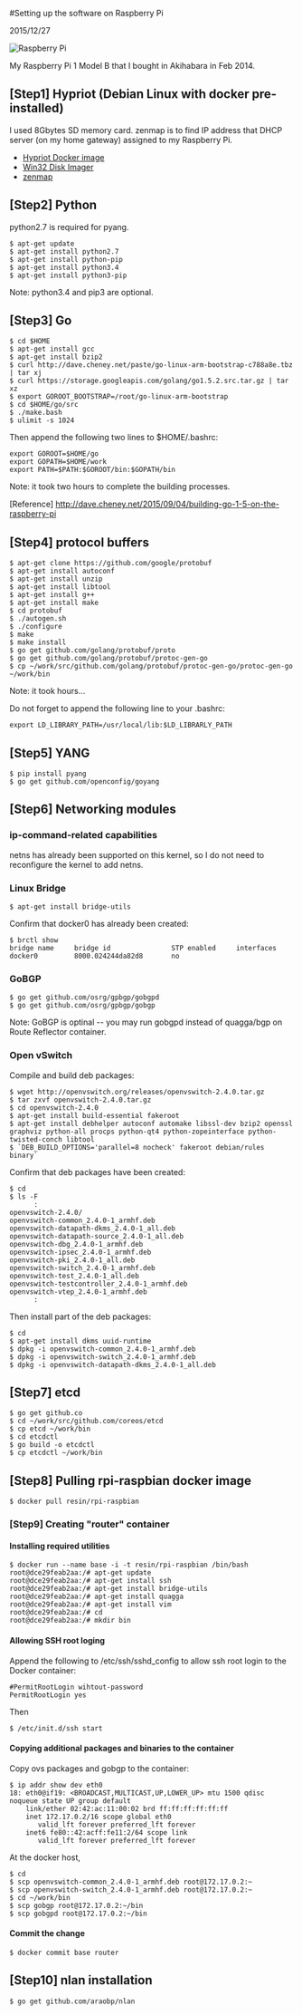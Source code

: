 #Setting up the software on Raspberry Pi

2015/12/27

![Raspberry Pi](https://raw.github.com/araobp/neutron-lan/master/misc/rpi.png)

My Raspberry Pi 1 Model B that I bought in Akihabara in Feb 2014.

## [Step1] Hypriot (Debian Linux with docker pre-installed)
I used 8Gbytes SD memory card. zenmap is to find IP address that DHCP server (on my home gateway) assigned to my Raspberry Pi.
- [Hypriot Docker image](http://blog.hypriot.com/downloads/)
- [Win32 Disk Imager](http://sourceforge.net/projects/win32diskimager/)
- [zenmap](https://nmap.org/)

## [Step2] Python
python2.7 is required for pyang.
```
$ apt-get update
$ apt-get install python2.7
$ apt-get install python-pip
$ apt-get install python3.4
$ apt-get install python3-pip
```
Note: python3.4 and pip3 are optional.

## [Step3] Go
```
$ cd $HOME
$ apt-get install gcc
$ apt-get install bzip2
$ curl http://dave.cheney.net/paste/go-linux-arm-bootstrap-c788a8e.tbz | tar xj
$ curl https://storage.googleapis.com/golang/go1.5.2.src.tar.gz | tar xz
$ export GOROOT_BOOTSTRAP=/root/go-linux-arm-bootstrap
$ cd $HOME/go/src
$ ./make.bash
$ ulimit -s 1024
```
Then append the following two lines to $HOME/.bashrc:
```
export GOROOT=$HOME/go
export GOPATH=$HOME/work
export PATH=$PATH:$GOROOT/bin:$GOPATH/bin
```

Note: it took two hours to complete the building processes.

[Reference] http://dave.cheney.net/2015/09/04/building-go-1-5-on-the-raspberry-pi

## [Step4] protocol buffers
```
$ apt-get clone https://github.com/google/protobuf
$ apt-get install autoconf
$ apt-get install unzip
$ apt-get install libtool
$ apt-get install g++
$ apt-get install make
$ cd protobuf
$ ./autogen.sh
$ ./configure
$ make
$ make install
$ go get github.com/golang/protobuf/proto
$ go get github.com/golang/protobuf/protoc-gen-go
$ cp ~/work/src/github.com/golang/protobuf/protoc-gen-go/protoc-gen-go ~/work/bin
```
Note: it took hours...

Do not forget to append the following line to your .bashrc:
```
export LD_LIBRARY_PATH=/usr/local/lib:$LD_LIBRARLY_PATH
```

## [Step5] YANG

```
$ pip install pyang
$ go get github.com/openconfig/goyang
```

## [Step6] Networking modules

### ip-command-related capabilities
netns has already been supported on this kernel, so I do not need to reconfigure the kernel to add netns.

### Linux Bridge
```
$ apt-get install bridge-utils
```
Confirm that docker0 has already been created:
```
$ brctl show
bridge name     bridge id               STP enabled     interfaces
docker0         8000.024244da82d8       no
```
### GoBGP
```
$ go get github.com/osrg/gpbgp/gobgpd
$ go get github.com/osrg/gpbgp/gobgp
```
Note: GoBGP is optinal -- you may run gobgpd instead of quagga/bgp on Route Reflector container.

### Open vSwitch
Compile and build deb packages:
```
$ wget http://openvswitch.org/releases/openvswitch-2.4.0.tar.gz
$ tar zxvf openvswitch-2.4.0.tar.gz
$ cd openvswitch-2.4.0
$ apt-get install build-essential fakeroot
$ apt-get install debhelper autoconf automake libssl-dev bzip2 openssl graphviz python-all procps python-qt4 python-zopeinterface python-twisted-conch libtool
$ `DEB_BUILD_OPTIONS='parallel=8 nocheck' fakeroot debian/rules binary`
```

Confirm that deb packages have been created:
```
$ cd
$ ls -F
      :
openvswitch-2.4.0/
openvswitch-common_2.4.0-1_armhf.deb
openvswitch-datapath-dkms_2.4.0-1_all.deb
openvswitch-datapath-source_2.4.0-1_all.deb
openvswitch-dbg_2.4.0-1_armhf.deb
openvswitch-ipsec_2.4.0-1_armhf.deb
openvswitch-pki_2.4.0-1_all.deb
openvswitch-switch_2.4.0-1_armhf.deb
openvswitch-test_2.4.0-1_all.deb
openvswitch-testcontroller_2.4.0-1_armhf.deb
openvswitch-vtep_2.4.0-1_armhf.deb
      :
```
Then install part of the deb packages:
```
$ cd
$ apt-get install dkms uuid-runtime
$ dpkg -i openvswitch-common_2.4.0-1_armhf.deb
$ dpkg -i openvswitch-switch_2.4.0-1_armhf.deb
$ dpkg -i openvswitch-datapath-dkms_2.4.0-1_all.deb
```
## [Step7] etcd
```
$ go get github.co
$ cd ~/work/src/github.com/coreos/etcd
$ cp etcd ~/work/bin
$ cd etcdctl
$ go build -o etcdctl
$ cp etcdctl ~/work/bin
```

## [Step8] Pulling rpi-raspbian docker image
```
$ docker pull resin/rpi-raspbian
```

### [Step9] Creating "router" container

#### Installing required utilities
```
$ docker run --name base -i -t resin/rpi-raspbian /bin/bash
root@dce29feab2aa:/# apt-get update
root@dce29feab2aa:/# apt-get install ssh
root@dce29feab2aa:/# apt-get install bridge-utils
root@dce29feab2aa:/# apt-get install quagga
root@dce29feab2aa:/# apt-get install vim
root@dce29feab2aa:/# cd
root@dce29feab2aa:/# mkdir bin
```
#### Allowing SSH root loging
Append the following to /etc/ssh/sshd_config to allow ssh root login to the Docker container:
```
#PermitRootLogin wihtout-password
PermitRootLogin yes
```
Then
```
$ /etc/init.d/ssh start
```
#### Copying additional packages and binaries to the container
Copy ovs packages and gobgp to the container:
```
$ ip addr show dev eth0
18: eth0@if19: <BROADCAST,MULTICAST,UP,LOWER_UP> mtu 1500 qdisc noqueue state UP group default
    link/ether 02:42:ac:11:00:02 brd ff:ff:ff:ff:ff:ff
    inet 172.17.0.2/16 scope global eth0
       valid_lft forever preferred_lft forever
    inet6 fe80::42:acff:fe11:2/64 scope link
       valid_lft forever preferred_lft forever
```

At the docker host,
```
$ cd
$ scp openvswitch-common_2.4.0-1_armhf.deb root@172.17.0.2:~
$ scp openvswitch-switch_2.4.0-1_armhf.deb root@172.17.0.2:~
$ cd ~/work/bin
$ scp gobgp root@172.17.0.2:~/bin
$ scp gobgpd root@172.17.0.2:~/bin
```

#### Commit the change
```
$ docker commit base router
```
## [Step10] nlan installation
```
$ go get github.com/araobp/nlan
```
